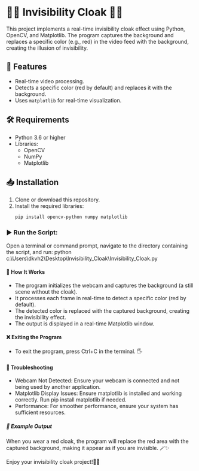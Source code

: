 # 🧙‍♂️ Invisibility Cloak 🧥✨

This project implements a real-time invisibility cloak effect using Python, OpenCV, and Matplotlib. The program captures the background and replaces a specific color (e.g., red) in the video feed with the background, creating the illusion of invisibility.

## 🌟 Features
- Real-time video processing.
- Detects a specific color (red by default) and replaces it with the background.
- Uses `matplotlib` for real-time visualization.

## 🛠️ Requirements
- Python 3.6 or higher
- Libraries:
  - OpenCV
  - NumPy
  - Matplotlib

## 📥 Installation
1. Clone or download this repository.
2. Install the required libraries:
   ```bash
   pip install opencv-python numpy matplotlib

### ▶️ Run the Script:
Open a terminal or command prompt, navigate to the directory containing the script, and run:
       python c:\Users\dkvh2\Desktop\Invisibility_Cloak\Invisibility_Cloak.py

#### 🧪 How It Works
- The program initializes the webcam and captures the background (a still scene without the cloak).
- It processes each frame in real-time to detect a specific color (red by default).
- The detected color is replaced with the captured background, creating the invisibility effect.
- The output is displayed in a real-time Matplotlib window.
#### ❌ Exiting the Program
- To exit the program, press Ctrl+C in the terminal. 🖐️
#### 🎥 Troubleshooting
- Webcam Not Detected: Ensure your webcam is connected and not being used by another application.
- Matplotlib Display Issues: Ensure matplotlib is installed and working correctly. Run pip install matplotlib if needed.
- Performance: For smoother performance, ensure your system has sufficient resources.


##### 🎉 Example Output
When you wear a red cloak, the program will replace the red area with the captured background, making it appear as if you are invisible. 🪄✨

Enjoy your invisibility cloak project!🚀😊

   

